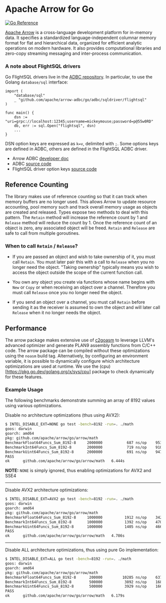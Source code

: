 <!---
  Licensed to the Apache Software Foundation (ASF) under one
  or more contributor license agreements.  See the NOTICE file
  distributed with this work for additional information
  regarding copyright ownership.  The ASF licenses this file
  to you under the Apache License, Version 2.0 (the
  "License"); you may not use this file except in compliance
  with the License.  You may obtain a copy of the License at

    http://www.apache.org/licenses/LICENSE-2.0

  Unless required by applicable law or agreed to in writing,
  software distributed under the License is distributed on an
  "AS IS" BASIS, WITHOUT WARRANTIES OR CONDITIONS OF ANY
  KIND, either express or implied.  See the License for the
  specific language governing permissions and limitations
  under the License.
-->

Apache Arrow for Go
===================

[![Go Reference](https://pkg.go.dev/badge/github.com/joe-at-startupmedia/go-arrow.svg)](https://pkg.go.dev/github.com/joe-at-startupmedia/go-arrow)

[Apache Arrow][arrow] is a cross-language development platform for in-memory
data. It specifies a standardized language-independent columnar memory format
for flat and hierarchical data, organized for efficient analytic operations on
modern hardware. It also provides computational libraries and zero-copy
streaming messaging and inter-process communication.

### A note about FlightSQL drivers

Go FlightSQL drivers live in the
[ADBC repository](https://github.com/apache/arrow-adbc/tree/main/go/adbc).
In particular, to use the Golang `database/sql` interface:
```golang
import (
    "database/sql"
    _ "github.com/apache/arrow-adbc/go/adbc/sqldriver/flightsql"
)

func main() {
	dsn := "uri=grpc://localhost:12345;username=mickeymouse;password=p@55w0RD"
    db, err := sql.Open("flightsql", dsn)
    ...
}
```

DSN option keys are expressed as `k=v`, delimited with `;`. 
Some options keys are defined in ADBC, others are defined in the FlightSQL ADBC driver.
- Arrow ADBC [developer doc](https://arrow.apache.org/adbc/main/driver/flight_sql.html#client-options)
- ADBC [source code](https://github.com/apache/arrow-adbc/blob/3d12fad1bae21029a8ff25604d6e65760c3f65bd/go/adbc/adbc.go#L149-L158)
- FlightSQL driver option keys [source code](https://github.com/apache/arrow-adbc/blob/3d12fad1bae21029a8ff25604d6e65760c3f65bd/go/adbc/driver/flightsql/flightsql_adbc.go#L70-L81)

Reference Counting
------------------

The library makes use of reference counting so that it can track when memory
buffers are no longer used. This allows Arrow to update resource accounting,
pool memory such and track overall memory usage as objects are created and
released. Types expose two methods to deal with this pattern. The `Retain`
method will increase the reference count by 1 and `Release` method will reduce
the count by 1. Once the reference count of an object is zero, any associated
object will be freed. `Retain` and `Release` are safe to call from multiple
goroutines.

### When to call `Retain` / `Release`?

* If you are passed an object and wish to take ownership of it, you must call
  `Retain`. You must later pair this with a call to `Release` when you no
  longer need the object.  "Taking ownership" typically means you wish to
  access the object outside the scope of the current function call.

* You own any object you create via functions whose name begins with `New` or
  `Copy` or when receiving an object over a channel. Therefore you must call
  `Release` once you no longer need the object.

* If you send an object over a channel, you must call `Retain` before sending
  it as the receiver is assumed to own the object and will later call `Release`
  when it no longer needs the object.

Performance
-----------

The arrow package makes extensive use of [c2goasm][] to leverage LLVM's
advanced optimizer and generate PLAN9 assembly functions from C/C++ code. The
arrow package can be compiled without these optimizations using the `noasm`
build tag. Alternatively, by configuring an environment variable, it is
possible to dynamically configure which architecture optimizations are used at
runtime. We use the (cpu)[https://pkg.go.dev/golang.org/x/sys/cpu] package to
check dynamically for these features.

### Example Usage

The following benchmarks demonstrate summing an array of 8192 values using
various optimizations.

Disable no architecture optimizations (thus using AVX2):

```sh
$ INTEL_DISABLE_EXT=NONE go test -bench=8192 -run=. ./math
goos: darwin
goarch: amd64
pkg: github.com/apache/arrow/go/arrow/math
BenchmarkFloat64Funcs_Sum_8192-8   	 2000000	       687 ns/op	95375.41 MB/s
BenchmarkInt64Funcs_Sum_8192-8     	 2000000	       719 ns/op	91061.06 MB/s
BenchmarkUint64Funcs_Sum_8192-8    	 2000000	       691 ns/op	94797.29 MB/s
PASS
ok  	github.com/apache/arrow/go/arrow/math	6.444s
```

**NOTE:** `NONE` is simply ignored, thus enabling optimizations for AVX2 and SSE4

----

Disable AVX2 architecture optimizations:

```sh
$ INTEL_DISABLE_EXT=AVX2 go test -bench=8192 -run=. ./math
goos: darwin
goarch: amd64
pkg: github.com/apache/arrow/go/arrow/math
BenchmarkFloat64Funcs_Sum_8192-8   	 1000000	      1912 ns/op	34263.63 MB/s
BenchmarkInt64Funcs_Sum_8192-8     	 1000000	      1392 ns/op	47065.57 MB/s
BenchmarkUint64Funcs_Sum_8192-8    	 1000000	      1405 ns/op	46636.41 MB/s
PASS
ok  	github.com/apache/arrow/go/arrow/math	4.786s
```

----

Disable ALL architecture optimizations, thus using pure Go implementation:

```sh
$ INTEL_DISABLE_EXT=ALL go test -bench=8192 -run=. ./math
goos: darwin
goarch: amd64
pkg: github.com/apache/arrow/go/arrow/math
BenchmarkFloat64Funcs_Sum_8192-8   	  200000	     10285 ns/op	6371.41 MB/s
BenchmarkInt64Funcs_Sum_8192-8     	  500000	      3892 ns/op	16837.37 MB/s
BenchmarkUint64Funcs_Sum_8192-8    	  500000	      3929 ns/op	16680.00 MB/s
PASS
ok  	github.com/apache/arrow/go/arrow/math	6.179s
```

[arrow]:    https://arrow.apache.org
[c2goasm]:  https://github.com/minio/c2goasm
